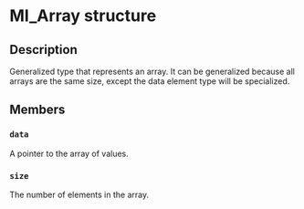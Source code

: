 # MI_Array structure

## Description

Generalized type that represents an array. It can be generalized because all arrays are the same size, except the data element type will be specialized.

## Members

### `data`

A pointer to the array of values.

### `size`

The number of elements in the array.